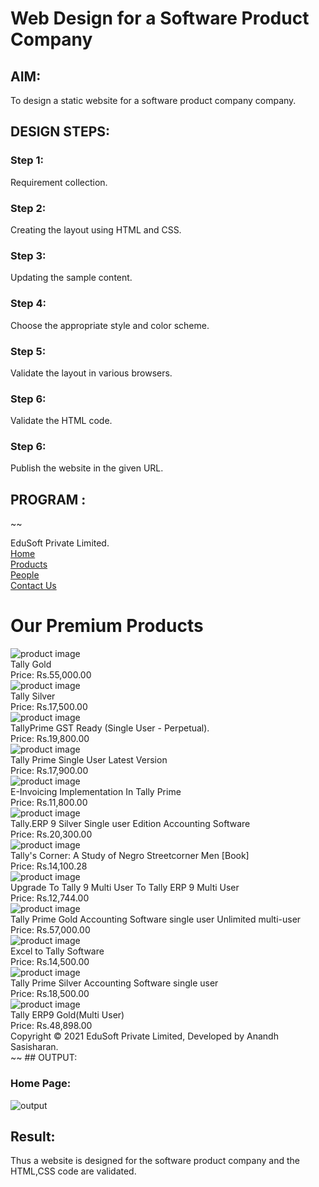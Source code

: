 # Web Design for a Software Product Company

## AIM:

To design a static website for a software product company company.

## DESIGN STEPS:

### Step 1:

Requirement collection.

### Step 2:

Creating the layout using HTML and CSS.

### Step 3:

Updating the sample content.

### Step 4:

Choose the appropriate style and color scheme.

### Step 5:

Validate the layout in various browsers.

### Step 6:

Validate the HTML code.

### Step 6:

Publish the website in the given URL.

## PROGRAM :
~~
<!DOCTYPE html>
<html lang="en">
  <head>
    <title>EduSoft Private Limited</title>
    <link rel="stylesheet" href="./css/layout.css" />
    <link rel="icon" href="./img/icon.png" type="image/x-icon" />
  </head>

  <body>
    <div class="container">
      <div class="banner">EduSoft Private Limited.</div>
      <div class="menu">
        <div class="menuitem"><a href="./home.html">Home</a></div>
        <div class="menuitemselected">
          <a href="./products.html">Products</a>
        </div>
        <div class="menuitem"><a href="./people.html">People</a></div>
        <div class="menuitem"><a href="./contact.html">Contact Us</a></div>
      </div>
      <div class="content">
        <div class="productcontent">    
          <h1>Our Premium Products</h1>
          <div class="productitems">
              <div class="productitem"> 
                  <div class="itemimage">
                  <img src="https://4.imimg.com/data4/IF/QK/MY-68172/tally-erp-9-250x250.jpg" alt="product image">
                  </div>
                  <div class="itemname">Tally Gold</div>
                  <div class="itemprice">Price: Rs.55,000.00 </div>
              </div>
              <div class="productitem"> 
                  <div class="itemimage">
                  <img src="http://5.imimg.com/data5/MQ/BJ/MY-46980500/tally-erp9-silver-gst-ready-500x500.jpg"  alt="product image">
                  </div>
                  <div class="itemname">Tally Silver</div>
                  <div class="itemprice">Price: Rs.17,500.00 </div>
              </div>
              <div class="productitem"> 
                <div class="itemimage">
                <img src="https://encrypted-tbn0.gstatic.com/shopping?q=tbn:ANd9GcSHHnytqRmDRU0TNix4rw5Js0024P6yZU1KyVuTWfW9ivVPhveB1B7Cf_VEFZnFFbulGJif1u-Clkp5uZOjAy3DekGpSHPksO1bHUv9m6I&usqp=CAE" alt="product image">
                </div>
                <div class="itemname">TallyPrime GST Ready (Single User - Perpetual).</div>
                <div class="itemprice">Price: Rs.19,800.00 </div>
              </div>
              <div class="productitem"> 
                <div class="itemimage">
                <img src="https://encrypted-tbn3.gstatic.com/shopping?q=tbn:ANd9GcTfzTVx61vjJk72krfwD88Weg5ECq8hlamE-3FVUxueY6zXE7bFYrrunhiCKJdF1cyYJPh405QX7USqBnbcIlDmuR1S4U3Ve7LCjYMBantG&usqp=CAE" alt="product image">
                </div>
                <div class="itemname">Tally Prime Single User Latest Version</div>
                <div class="itemprice">Price: Rs.17,900.00 </div>
              </div>
              <div class="productitem"> 
                <div class="itemimage">
                <img src="https://encrypted-tbn2.gstatic.com/shopping?q=tbn:ANd9GcSOBM2AfbrkDjvVICXifKQKg7w-GVPoUTa7EBZXdTGysfdN_1JpFBBwzRHovptEEPUjC92RouT7pFC9qeBown7GalvKR6AAc_ui_w2q78E&usqp=CAE" alt="product image">
                </div>
                <div class="itemname">E-Invoicing Implementation In Tally Prime</div>
                <div class="itemprice">Price: Rs.11,800.00 </div>
              </div>
              <div class="productitem"> 
                <div class="itemimage">
                <img src="https://encrypted-tbn1.gstatic.com/shopping?q=tbn:ANd9GcTszaqS8qTSOPe4JHKsoL-pZSbbEk7wzBs5hoWHPXp_enPfncOKzc8UpifitAjd143XKSlGOPGubxsQ-_rGUNut5GZdYlu0ldNoRqZgaM8&usqp=CAE" alt="product image">
                </div>
                <div class="itemname">Tally.ERP 9 Silver Single user Edition Accounting Software</div>
                <div class="itemprice">Price: Rs.20,300.00 </div>
              </div>
              <div class="productitem"> 
                <div class="itemimage">
                <img src="https://encrypted-tbn1.gstatic.com/shopping?q=tbn:ANd9GcTDxso5uXwbuMEsEP-B1pSEWKXWh6K5tSOwbqKrb9krINqiySXIbOpM53pdeuM4-KQARHewrey4G4P2E0pl0NzZ_tBEQvMdMVzHmkseeJp-JgGPhmw3m5ry&usqp=CAE" alt="product image">
                </div>
                <div class="itemname">Tally's Corner: A Study of Negro Streetcorner Men [Book]</div>
                <div class="itemprice">Price: Rs.14,100.28 </div>
              </div>
              <div class="productitem"> 
                <div class="itemimage">
                <img src="https://encrypted-tbn3.gstatic.com/shopping?q=tbn:ANd9GcTszNhr1CqKt-8oaF_RTV-uK-c3rxUfFAtFOQbQmn7hQpQIZT0k5hxrsNU88JAUKJsdXcl8-0uPh32EAqnU23FfnVMRR2dfj2zfVfMJo9hJ8JKz71A6GPtHtw&usqp=CAE" alt="product image">
                </div>
                <div class="itemname">Upgrade To Tally 9 Multi User To Tally ERP 9 Multi User</div>
                <div class="itemprice">Price: Rs.12,744.00 </div>
              </div>
              <div class="productitem"> 
                <div class="itemimage">
                <img src="https://encrypted-tbn3.gstatic.com/shopping?q=tbn:ANd9GcTXAj5i5KuCt1gFeGHH0Zbncb_SACZcXAwI2PhZ292pfHTzFWWgplEhNZIxAYqvsoPPizZDhsjRYyXSWzArqJ-EYxvNvv4gFw&usqp=CAE" alt="product image">
                </div>
                <div class="itemname">Tally Prime Gold Accounting Software single user Unlimited multi-user</div>
                <div class="itemprice">Price: Rs.57,000.00 </div>
              </div>
              <div class="productitem"> 
                <div class="itemimage">
                <img src="https://encrypted-tbn0.gstatic.com/shopping?q=tbn:ANd9GcRmodWTSbHEXDFYxqjxfEjZG1jqRnbFwvgcR2k-gpaAK42pbWFfQrFA_IhR1S3WTpthACC9165wteZT7vwlYVh47BAt2NRe&usqp=CAE" alt="product image">
                </div>
                <div class="itemname">Excel to Tally Software</div>
                <div class="itemprice">Price: Rs.14,500.00 </div>
              </div>
              <div class="productitem"> 
                <div class="itemimage">
                <img src="https://encrypted-tbn3.gstatic.com/shopping?q=tbn:ANd9GcT3NKcDcwQmnBp9jWPot0OWykxa7oo4NEuKx7cwnqUOVbDNuITmYas7rI9v2vf5VPQ5Ko9MWfjNs537-aSn6MJQydBpKEMY2Q&usqp=CAE" alt="product image">
                </div>
                <div class="itemname">Tally Prime Silver Accounting Software single user</div>
                <div class="itemprice">Price: Rs.18,500.00 </div>
              </div>
              <div class="productitem"> 
                <div class="itemimage">
                <img src="https://encrypted-tbn0.gstatic.com/shopping?q=tbn:ANd9GcTEK97JqraxKN5bfgkpQZ1Vf8ucZoeiRAoq60_LUG1ovz19j_U8BONxQb4cnADIFHpMUEPCGptbl3_IlxjyCCAPAOkLaELfAdJR7Bjzoa5NY50_q5JeKXi8XQ&usqp=CAE" alt="product image">
                </div>
                <div class="itemname">Tally ERP9 Gold(Multi User)</div>
                <div class="itemprice">Price: Rs.48,898.00 </div>
              </div>
          </div>
          </div>        
      </div>
      <div class="footer">
        Copyright &#169; 2021 EduSoft Private Limited, Developed by Anandh Sasisharan.
      </div>
    </div>
  </body>
</html>
~~
## OUTPUT:

### Home Page:

![output](./images/homepage.jpg)

## Result:

Thus a website is designed for the software product company and the HTML,CSS code are validated.
